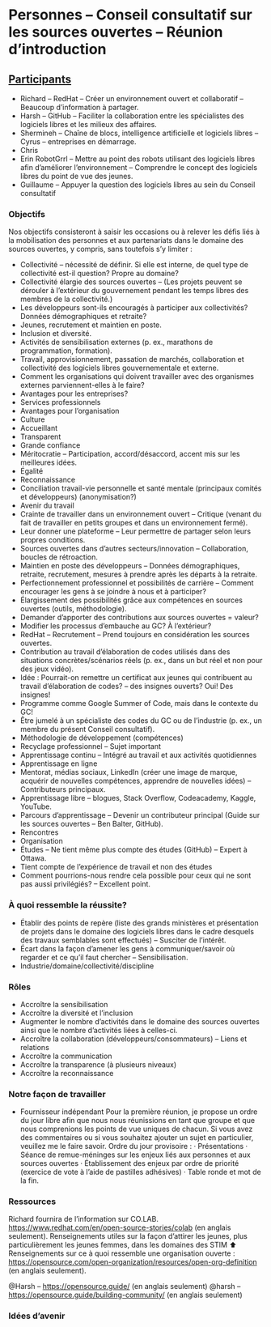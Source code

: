 # Personnes – Conseil consultatif sur les sources ouvertes – Réunion d’introduction
## [Participants](People.md)
* Richard – RedHat – Créer un environnement ouvert et collaboratif – Beaucoup d’information à partager.
* Harsh – GitHub – Faciliter la collaboration entre les spécialistes des logiciels libres et les milieux des affaires.
* Shermineh – Chaîne de blocs, intelligence artificielle et logiciels libres – Cyrus – entreprises en démarrage.
* Chris
* Erin RobotGrrl – Mettre au point des robots utilisant des logiciels libres afin d’améliorer l’environnement – Comprendre le concept des logiciels libres du point de vue des jeunes.
* Guillaume – Appuyer la question des logiciels libres au sein du Conseil consultatif

### Objectifs

Nos objectifs consisteront à saisir les occasions ou à relever les défis liés à la mobilisation des personnes et aux partenariats dans le domaine des sources ouvertes, y compris, sans toutefois s’y limiter :
* Collectivité – nécessité de définir. Si elle est interne, de quel type de collectivité est-il question? Propre au domaine?
* Collectivité élargie des sources ouvertes – (Les projets peuvent se dérouler à l’extérieur du gouvernement pendant les temps libres des membres de la collectivité.)
* Les développeurs sont-ils encouragés à participer aux collectivités? Données démographiques et retraite?
* Jeunes, recrutement et maintien en poste.
* Inclusion et diversité.
* Activités de sensibilisation externes (p. ex., marathons de programmation, formation).
* Travail, approvisionnement, passation de marchés, collaboration et collectivité des logiciels libres gouvernementale et externe.
* Comment les organisations qui doivent travailler avec des organismes externes parviennent-elles à le faire?
* Avantages pour les entreprises?
* Services professionnels
* Avantages pour l’organisation
* Culture
* Accueillant
* Transparent
* Grande confiance
* Méritocratie – Participation, accord/désaccord, accent mis sur les meilleures idées.
* Égalité
* Reconnaissance
* Conciliation travail-vie personnelle et santé mentale (principaux comités et développeurs) (anonymisation?)
* Avenir du travail
* Crainte de travailler dans un environnement ouvert – Critique (venant du fait de travailler en petits groupes et dans un environnement fermé).
* Leur donner une plateforme – Leur permettre de partager selon leurs propres conditions.
* Sources ouvertes dans d’autres secteurs/innovation – Collaboration, boucles de rétroaction.
* Maintien en poste des développeurs – Données démographiques, retraite, recrutement, mesures à prendre après les départs à la retraite.
* Perfectionnement professionnel et possibilités de carrière – Comment encourager les gens à se joindre à nous et à participer?
* Élargissement des possibilités grâce aux compétences en sources ouvertes (outils, méthodologie).
* Demander d’apporter des contributions aux sources ouvertes = valeur?
* Modifier les processus d’embauche au GC? À l’extérieur?
* RedHat – Recrutement – Prend toujours en considération les sources ouvertes.
* Contribution au travail d’élaboration de codes utilisés dans des situations concrètes/scénarios réels (p. ex., dans un but réel et non pour des jeux vidéo).
* Idée : Pourrait-on remettre un certificat aux jeunes qui contribuent au travail d’élaboration de codes? – des insignes ouverts? Oui! Des insignes! 
* Programme comme Google Summer of Code, mais dans le contexte du GC!
* Être jumelé à un spécialiste des codes du GC ou de l’industrie (p. ex., un membre du présent Conseil consultatif).
* Méthodologie de développement (compétences)
* Recyclage professionnel – Sujet important
* Apprentissage continu – Intégré au travail et aux activités quotidiennes
* Apprentissage en ligne
* Mentorat, médias sociaux, LinkedIn (créer une image de marque, acquérir de nouvelles compétences, apprendre de nouvelles idées) – Contributeurs principaux.
* Apprentissage libre – blogues, Stack Overflow, Codeacademy, Kaggle, YouTube.
* Parcours d’apprentissage – Devenir un contributeur principal (Guide sur les sources ouvertes – Ben Balter, GitHub).
* Rencontres
* Organisation
* Études – Ne tient même plus compte des études (GitHub) – Expert à Ottawa.
* Tient compte de l’expérience de travail et non des études
* Comment pourrions-nous rendre cela possible pour ceux qui ne sont pas aussi privilégiés? – Excellent point.

### À quoi ressemble la réussite?
* Établir des points de repère (liste des grands ministères et présentation de projets dans le domaine des logiciels libres dans le cadre desquels des travaux semblables sont effectués) – Susciter de l’intérêt.
* Écart dans la façon d’amener les gens à communiquer/savoir où regarder et ce qu’il faut chercher – Sensibilisation.
* Industrie/domaine/collectivité/discipline

### Rôles
* Accroître la sensibilisation
* Accroître la diversité et l’inclusion
* Augmenter le nombre d’activités dans le domaine des sources ouvertes ainsi que le nombre d’activités liées à celles-ci.
* Accroître la collaboration (développeurs/consommateurs) – Liens et relations
* Accroître la communication
* Accroître la transparence (à plusieurs niveaux)
* Accroître la reconnaissance

### Notre façon de travailler
* Fournisseur indépendant
Pour la première réunion, je propose un ordre du jour libre afin que nous nous réunissions en tant que groupe et que nous comprenions les points de vue uniques de chacun. Si vous avez des commentaires ou si vous souhaitez ajouter un sujet en particulier, veuillez me le faire savoir. Ordre du jour provisoire : · Présentations · Séance de remue-méninges sur les enjeux liés aux personnes et aux sources ouvertes · Établissement des enjeux par ordre de priorité (exercice de vote à l’aide de pastilles adhésives) · Table ronde et mot de la fin.

### Ressources 

Richard fournira de l’information sur CO.LAB. https://www.redhat.com/en/open-source-stories/colab (en anglais seulement). Renseignements utiles sur la façon d’attirer les jeunes, plus particulièrement les jeunes femmes, dans les domaines des STIM ⬆️ Renseignements sur ce à quoi ressemble une organisation ouverte : https://opensource.com/open-organization/resources/open-org-definition (en anglais seulement).

@Harsh – https://opensource.guide/ (en anglais seulement) @harsh – https://opensource.guide/building-community/ (en anglais seulement)

### Idées d’avenir




